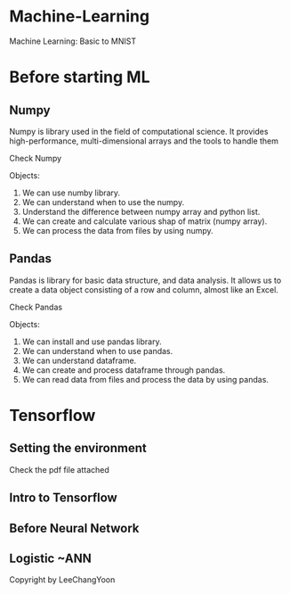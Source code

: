 # Machine-Learning
Machine Learning: Basic to MNIST

Before starting ML
==================

Numpy
-----
Numpy is library used in the field of computational science. 
It provides high-performance, multi-dimensional arrays and the tools to handle them

Check Numpy

Objects:

1. We can use numby library.
2. We can understand when to use the numpy.
3. Understand the difference between numpy array and python list.
4. We can create and calculate various shap of matrix (numpy array).
5. We can process the data from files by using numpy.

Pandas
------
Pandas is library for basic data structure, and data analysis.
It allows us to create a data object consisting of a row and column, almost like an Excel.

Check Pandas

Objects:

1. We can install and use pandas library.
2. We can understand when to use pandas.
3. We can understand dataframe.
4. We can create and process dataframe through pandas.
5. We can read data from files and process the data by using pandas.

Tensorflow
==========

Setting the environment
-----------------------
Check the pdf file attached

Intro to Tensorflow
-------------------

Before Neural Network
---------------------

Logistic ~ANN
-------------


Copyright by LeeChangYoon
